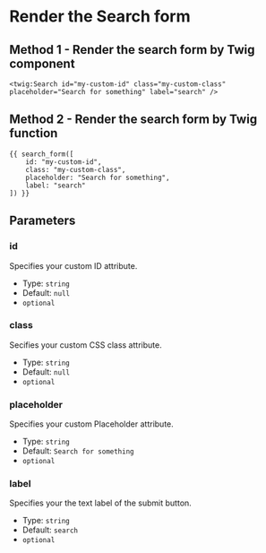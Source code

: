 # Render the Search form 

## Method 1 - Render the search form by Twig component

```twig 
<twig:Search id="my-custom-id" class="my-custom-class" placeholder="Search for something" label="search" />
```

## Method 2 - Render the search form by Twig function

```twig 
{{ search_form([
    id: "my-custom-id",
    class: "my-custom-class",
    placeholder: "Search for something",
    label: "search"
]) }}
```

## Parameters

### id

Specifies your custom ID attribute.

- Type: `string`
- Default: `null`
- `optional`

### class

Secifies your custom CSS class attribute.

- Type: `string`
- Default: `null`
- `optional`

### placeholder

Specifies your custom Placeholder attribute.

- Type: `string`
- Default: `Search for something`
- `optional`

### label

Specifies your the text label of the submit button.

- Type: `string`
- Default: `search`
- `optional`